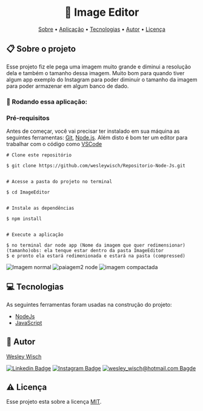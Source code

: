 
<h1  align="center"> 📜 Image Editor</h1>

  

<p  align="center"> <a  href="#sobre">Sobre</a> • <a  href="#aplicacao">Aplicação</a> • <a  href="#techs">Tecnologias</a> • <a  href="#autor">Autor</a> • <a  href="#licenca">Licença</a> </p>

<h2  id="sobre"> 📋 Sobre o projeto</h2>

Esse projeto fiz ele pega uma imagem muito grande e diminui a resolução dela e também o tamanho dessa imagem. Muito bom para quando tiver algum app exemplo do Instagram para poder diminuir o tamanho da imagem para poder armazenar em algum banco de dado.


<h3  id="aplicacao"> 🎲 Rodando essa aplicação: </h3>

 ### Pré-requisitos

Antes de começar, você vai precisar ter instalado em sua máquina as seguintes ferramentas: [Git](https://git-scm.com/), [Node.js](https://nodejs.org/). Além disto é bom ter um editor para trabalhar com o código como [VSCode](https://code.visualstudio.com/)

```
# Clone este repositório

$ git clone https://github.com/wesleywisch/Repositorio-Node-Js.git

  
# Acesse a pasta do projeto no terminal

$ cd ImageEditor

  
# Instale as dependências

$ npm install


# Execute a aplicação

$ no terminal dar node app (Nome da imagem que quer redimensionar)(tamanho)obs: ela tenque estar dentro da pasta ImageEditor
$ e pronto ela estará redimenionada e estará na pasta (compressed)
```

![Imagem normal](https://user-images.githubusercontent.com/79159487/120938368-5a023480-c6e0-11eb-85be-0c00787b4555.png)
![paiagem2 node](https://user-images.githubusercontent.com/79159487/121233735-edfb0a00-c860-11eb-9cf4-3d88c07de7bf.png)
![imagem compactada](https://user-images.githubusercontent.com/79159487/120938374-5e2e5200-c6e0-11eb-8553-1a43e60c626e.png)


<h2  id="techs"> 💻 Tecnologias</h2>

As seguintes ferramentas foram usadas na construção do projeto:

- [NodeJs]()
- [JavaScript]()

<h2  id="autor"> 🦸 Autor</h2>

[Wesley Wisch](https://www.linkedin.com/in/wesley-wisch)

[![Linkedin Badge](https://img.shields.io/badge/-LinkedIn-blue?style=flat-square-border&logo=Linkedin&logoColor=white&link=https://www.linkedin.com/in/wesley-wisch/)](https://www.linkedin.com/in/wesley-wisch) [![Instagram Badge](https://img.shields.io/badge/-Instagram-CC0000?style=flat-square-border&logo=Instagram&logoColor=white&link=https://www.instagram.com/wesley_wisch/)](https://www.instagram.com/wesley_wisch/) [![wesley_wisch@hotmail.com Bagde](https://img.shields.io/badge/wesley_wisch-2e7eea?style=flat-square-border&logo=microsoft-outlook&logoColor=white)](mailto:wesley_wisch@hotmail.com)
 
<h2  id="licenca"> ⚠️ Licença</h2>

Esse projeto esta sobre a licença [MIT](https://github.com/wesleywisch/Repositorio-Node-Js/blob/main/LICENSE).
